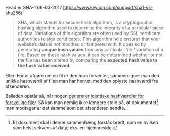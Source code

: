 Hvad er SHA-1
06-03-2017
https://www.keycdn.com/support/sha1-vs-sha256/


> SHA, which stands for secure hash algorithm, is a cryptographic hashing algorithm used to determine the integrity of a particular piece of data. Variations of this algorithm are often used by SSL certificate authorities to sign certificates. This algorithm help ensures that your website’s data is not modified or tampered with. It does so by generating **unique hash values** from any particular file / variation of a file. Based on these hash values, it can be determined whether or not the file has been altered by comparing the **expected hash value to the hash value received**.

Eller: For at afgøre om en fil er den man forventer, sammenligner man den unikke hashværdi af filen man har hentet, med den oplyste hashværdi fra afsenderen.

Balladen opstår så, når nogen [genererer identiske hashværdier for forskellige filer](https://shattered.io). Så kan man nemlig ikke længere stole på, at dokumentet[^1] man modtager er det samme som det afsenderen sendte...

[^1]: Et dokument skal i denne sammenhæng forstås bredt, som en hvilken som helst sekvens af data; eks. en hjemmeside.
